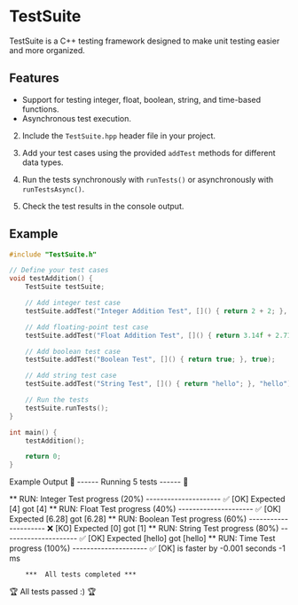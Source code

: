 # TestSuite

TestSuite is a C++ testing framework designed to make unit testing easier and more organized.

## Features

- Support for testing integer, float, boolean, string, and time-based functions.
- Asynchronous test execution.


2. Include the `TestSuite.hpp` header file in your project.

3. Add your test cases using the provided `addTest` methods for different data types.

4. Run the tests synchronously with `runTests()` or asynchronously with `runTestsAsync()`.

5. Check the test results in the console output.

## Example

```cpp
#include "TestSuite.h"

// Define your test cases
void testAddition() {
    TestSuite testSuite;

    // Add integer test case
    testSuite.addTest("Integer Addition Test", []() { return 2 + 2; }, 4);

    // Add floating-point test case
    testSuite.addTest("Float Addition Test", []() { return 3.14f + 2.71f; }, 5.85f);

    // Add boolean test case
    testSuite.addTest("Boolean Test", []() { return true; }, true);

    // Add string test case
    testSuite.addTest("String Test", []() { return "hello"; }, "hello");

    // Run the tests
    testSuite.runTests();
}

int main() {
    testAddition();

    return 0;
}
```

Example Output
🚀 ------ Running 5 tests ------ 🚀

** RUN: Integer Test progress (20%)   ---------------------
            ✅ [OK] Expected [4] got [4]
** RUN: Float Test progress (40%)   ---------------------
            ✅ [OK] Expected [6.28] got [6.28]
** RUN: Boolean Test progress (60%)   ---------------------
            ❌ [KO] Expected [0] got [1]
** RUN: String Test progress (80%)   ---------------------
            ✅ [OK] Expected [hello] got [hello]
** RUN: Time Test progress (100%)   ---------------------
            ✅ [OK] is faster by -0.001 seconds  -1 ms

        ***  All tests completed ***

🏆           All tests passed :)          🏆
